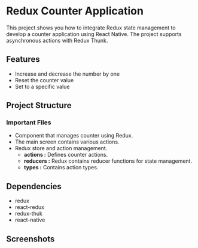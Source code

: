 # Redux Counter Application

This project shows you how to integrate Redux state management to develop a counter application using React Native. The project supports asynchronous actions with Redux Thunk.

## Features

- Increase and decrease the number by one
- Reset the counter value
- Set to a specific value

## Project Structure

### Important Files

- Component that manages counter using Redux.
- The main screen contains various actions.
- Redux store and action management.
  - **actions :** Defines counter actions.
  - **reducers :** Redux contains reducer functions for state management.
  - **types :** Contains action types.

## Dependencies

- redux
- react-redux
- redux-thuk
- react-native

## Screenshots
